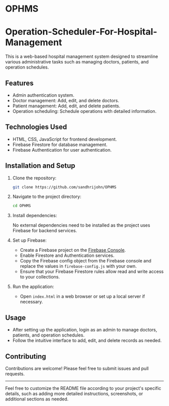 # OPHMS

# Operation-Scheduler-For-Hospital-Management

This is a web-based hospital management system designed to streamline various administrative tasks such as managing doctors, patients, and operation schedules.

## Features

- Admin authentication system.
- Doctor management: Add, edit, and delete doctors.
- Patient management: Add, edit, and delete patients.
- Operation scheduling: Schedule operations with detailed information.

## Technologies Used

- HTML, CSS, JavaScript for frontend development.
- Firebase Firestore for database management.
- Firebase Authentication for user authentication.

## Installation and Setup

1. Clone the repository:

   ```bash
   git clone https://github.com/sandhrijohn/OPHMS
   ```

2. Navigate to the project directory:

   ```bash
   cd OPHMS
   ```

3. Install dependencies:

   No external dependencies need to be installed as the project uses Firebase for backend services.

4. Set up Firebase:

   - Create a Firebase project on the [Firebase Console](https://console.firebase.google.com/).
   - Enable Firestore and Authentication services.
   - Copy the Firebase config object from the Firebase console and replace the values in `firebase-config.js` with your own.
   - Ensure that your Firebase Firestore rules allow read and write access to your collections.

5. Run the application:

   - Open `index.html` in a web browser or set up a local server if necessary.

## Usage

- After setting up the application, login as an admin to manage doctors, patients, and operation schedules.
- Follow the intuitive interface to add, edit, and delete records as needed.

## Contributing

Contributions are welcome! Please feel free to submit issues and pull requests.

---

Feel free to customize the README file according to your project's specific details, such as adding more detailed instructions, screenshots, or additional sections as needed.
